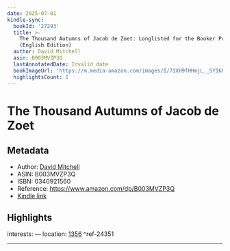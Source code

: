 ```yaml
---
date: 2025-07-01
kindle-sync:
  bookId: '27293'
  title: >-
    The Thousand Autumns of Jacob de Zoet: Longlisted for the Booker Prize
    (English Edition)
  author: David Mitchell
  asin: B003MVZP3Q
  lastAnnotatedDate: Invalid date
  bookImageUrl: 'https://m.media-amazon.com/images/I/71XH9fHHmjL._SY160.jpg'
  highlightsCount: 1
---
```

# The Thousand Autumns of Jacob de Zoet
## Metadata
* Author: [David Mitchell](https://www.amazon.comundefined)
* ASIN: B003MVZP3Q
* ISBN: 0340921560
* Reference: https://www.amazon.com/dp/B003MVZP3Q
* [Kindle link](kindle://book?action=open&asin=B003MVZP3Q)

## Highlights
interests: — location: [1356](kindle://book?action=open&asin=B003MVZP3Q&location=1356) ^ref-24351

---
